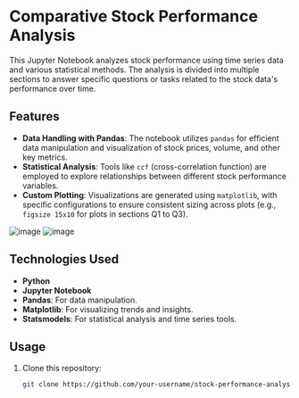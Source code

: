 # Comparative Stock Performance Analysis

This Jupyter Notebook analyzes stock performance using time series data and various statistical methods. The analysis is divided into multiple sections to answer specific questions or tasks related to the stock data's performance over time.

## Features

- **Data Handling with Pandas**: The notebook utilizes `pandas` for efficient data manipulation and visualization of stock prices, volume, and other key metrics.
- **Statistical Analysis**: Tools like `ccf` (cross-correlation function) are employed to explore relationships between different stock performance variables.
- **Custom Plotting**: Visualizations are generated using `matplotlib`, with specific configurations to ensure consistent sizing across plots (e.g., `figsize 15x10` for plots in sections Q1 to Q3).

![image](https://github.com/user-attachments/assets/d1db5ce7-868a-4568-bad9-bef489be76f1)
![image](https://github.com/user-attachments/assets/ccbca9d8-1b80-4893-8906-eff408986ee6)



## Technologies Used

- **Python**
- **Jupyter Notebook**
- **Pandas**: For data manipulation.
- **Matplotlib**: For visualizing trends and insights.
- **Statsmodels**: For statistical analysis and time series tools.

## Usage

1. Clone this repository:
   ```bash
   git clone https://github.com/your-username/stock-performance-analysis.git
